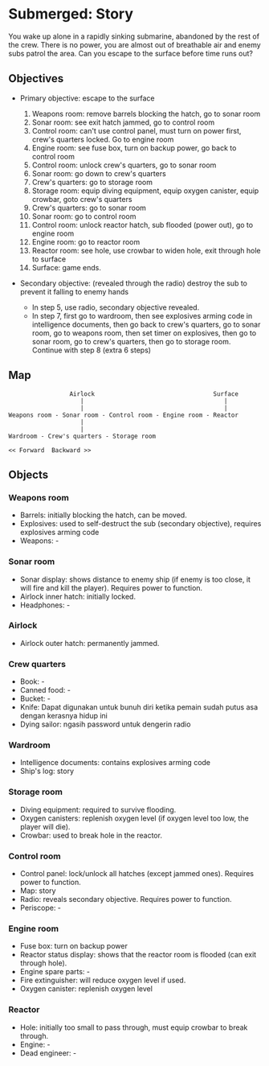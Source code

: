 # Submerged: Story

You wake up alone in a rapidly sinking submarine, abandoned by the rest of the crew. There is no power, you are almost out of breathable air and enemy subs patrol the area. Can you escape to the surface before time runs out?

## Objectives

- Primary objective: escape to the surface

    1. Weapons room: remove barrels blocking the hatch, go to sonar room
    2. Sonar room: see exit hatch jammed, go to control room
    3. Control room: can't use control panel, must turn on power first, crew's quarters locked. Go to engine room
    4. Engine room: see fuse box, turn on backup power, go back to control room
    5. Control room: unlock crew's quarters, go to sonar room
    6. Sonar room: go down to crew's quarters
    7. Crew's quarters: go to storage room
    8. Storage room: equip diving equipment, equip oxygen canister, equip crowbar, goto crew's quarters
    9. Crew's quarters: go to sonar room
    10. Sonar room: go to control room
    11. Control room: unlock reactor hatch, sub flooded (power out), go to engine room
    12. Engine room: go to reactor room
    13. Reactor room: see hole, use crowbar to widen hole, exit through hole to surface
    14. Surface: game ends.

- Secondary objective: (revealed through the radio) destroy the sub to prevent it falling to enemy hands

    - In step 5, use radio, secondary objective revealed.
    - In step 7, first go to wardroom, then see explosives arming code in intelligence documents, then go back to crew's quarters, go to sonar room, go to weapons room, then set timer on explosives, then go to sonar room, go to crew's quarters, then go to storage room. Continue with step 8 (extra 6 steps)

## Map

```
                 Airlock                                 Surface
                    |                                       |
                    |                                       |
Weapons room - Sonar room - Control room - Engine room - Reactor
                    |
                    |
Wardroom - Crew's quarters - Storage room

<< Forward  Backward >>

```

## Objects

### Weapons room

- Barrels: initially blocking the hatch, can be moved.
- Explosives: used to self-destruct the sub (secondary objective), requires explosives arming code
- Weapons: -

### Sonar room

- Sonar display: shows distance to enemy ship (if enemy is too close, it will fire and kill the player). Requires power to function.
- Airlock inner hatch: initially locked.
- Headphones: -

### Airlock

- Airlock outer hatch: permanently jammed.

### Crew quarters

- Book: -
- Canned food: -
- Bucket: -
- Knife: Dapat digunakan untuk bunuh diri ketika pemain sudah putus asa dengan kerasnya hidup ini
- Dying sailor: ngasih password untuk dengerin radio

### Wardroom

- Intelligence documents: contains explosives arming code
- Ship's log: story

### Storage room

- Diving equipment: required to survive flooding.
- Oxygen canisters: replenish oxygen level (if oxygen level too low, the player will die).
- Crowbar: used to break hole in the reactor.

### Control room

- Control panel: lock/unlock all hatches (except jammed ones). Requires power to function.
- Map: story
- Radio: reveals secondary objective. Requires power to function.
- Periscope: -

### Engine room

- Fuse box: turn on backup power
- Reactor status display: shows that the reactor room is flooded (can exit through hole).
- Engine spare parts: -
- Fire extinguisher: will reduce oxygen level if used.
- Oxygen canister: replenish oxygen level

### Reactor

- Hole: initially too small to pass through, must equip crowbar to break through.
- Engine: -
- Dead engineer: -
